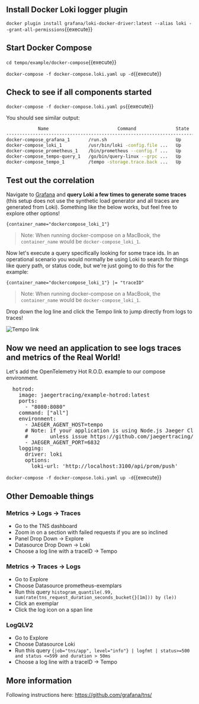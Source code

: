 ## Install Docker Loki logger plugin

`docker plugin install grafana/loki-docker-driver:latest --alias loki --grant-all-permissions`{{execute}}

## Start Docker Compose

`cd tempo/example/docker-compose`{{execute}}

`docker-compose -f docker-compose.loki.yaml up -d`{{execute}}

## Check to see if all components started

`docker-compose -f docker-compose.loki.yaml ps`{{execute}}

You should see similar output:
```bash
            Name                          Command               State            Ports
------------------------------------------------------------------------------------------------
docker-compose_grafana_1       /run.sh                          Up      0.0.0.0:3000->3000/tcp
docker-compose_loki_1          /usr/bin/loki -config.file ...   Up      0.0.0.0:3100->3100/tcp
docker-compose_prometheus_1    /bin/prometheus --config.f ...   Up      0.0.0.0:9090->9090/tcp
docker-compose_tempo-query_1   /go/bin/query-linux --grpc ...   Up      0.0.0.0:16686->16686/tcp
docker-compose_tempo_1         /tempo -storage.trace.back ...   Up      0.0.0.0:32774->14268/tcp
```

## Test out the correlation

Navigate to [Grafana](http://localhost:3000/explore?orgId=1&left=%5B%22now-1h%22,%22now%22,%22Loki%22,%7B%7D%5D) and **query Loki a few times to generate some traces** (this setup does not use the synthetic load generator and all traces are generated from Loki).
Something like the below works, but feel free to explore other options!
```
{container_name="dockercompose_loki_1"}
```

> Note: When running docker-compose on a MacBook, the `container_name` would be `docker-compose_loki_1`.

Now let's execute a query specifically looking for some trace ids.  In an operational scenario you would normally be using Loki to search for things like
query path, or status code, but we're just going to do this for the example:

```
{container_name="dockercompose_loki_1"} |= "traceID"
```

> Note: When running docker-compose on a MacBook, the `container_name` would be `docker-compose_loki_1`.

Drop down the log line and click the Tempo link to jump directly from logs to traces!

![Tempo link](./tempo-link.png)


## Now we need an application to see logs traces and metrics of the Real World!

Let's add the OpenTelemetry Hot R.O.D. example to our compose environment.

<pre class="file" data-filename="tempo/example/compose/docker-compose.loki.yaml" data-target="append">
  hotrod:
    image: jaegertracing/example-hotrod:latest
    ports: 
      - "8080:8080"
    command: ["all"]
    environment:
      - JAEGER_AGENT_HOST=tempo
      # Note: if your application is using Node.js Jaeger Client, you need port 6832,
      #       unless issue https://github.com/jaegertracing/jaeger/issues/1596 is resolved.
      - JAEGER_AGENT_PORT=6832
    logging:
      driver: loki
      options:
        loki-url: 'http://localhost:3100/api/prom/push'
</pre>

`docker-compose -f docker-compose.loki.yaml up -d`{{execute}}

## Other Demoable things

### Metrics -> Logs -> Traces
- Go to the TNS dashboard
- Zoom in on a section with failed requests if you are so inclined
- Panel Drop Down -> Explore
- Datasource Drop Down -> Loki
- Choose a log line with a traceID -> Tempo

### Metrics -> Traces -> Logs
- Go to Explore
- Choose Datasource prometheus-exemplars
- Run this query `histogram_quantile(.99, sum(rate(tns_request_duration_seconds_bucket{}[1m])) by (le))`
- Click an exemplar
- Click the log icon on a span line

### LogQLV2
- Go to Explore
- Choose Datasource Loki
- Run this query `{job="tns/app", level="info"} | logfmt | status>=500 and status <=599 and duration > 50ms`
- Choose a log line with a traceID -> Tempo

## More information

Following instructions here: https://github.com/grafana/tns/
